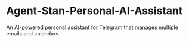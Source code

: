 # Agent-Stan-Personal-AI-Assistant
An AI-powered personal assistant for Telegram that manages multiple emails and calendars
